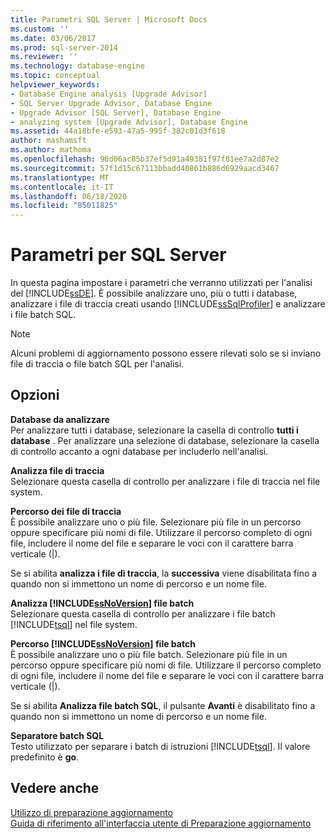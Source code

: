 ```yaml
---
title: Parametri SQL Server | Microsoft Docs
ms.custom: ''
ms.date: 03/06/2017
ms.prod: sql-server-2014
ms.reviewer: ''
ms.technology: database-engine
ms.topic: conceptual
helpviewer_keywords:
- Database Engine analysis [Upgrade Advisor]
- SQL Server Upgrade Advisor, Database Engine
- Upgrade Advisor [SQL Server], Database Engine
- analyzing system [Upgrade Advisor], Database Engine
ms.assetid: 44a18bfe-e593-47a5-995f-382c01d3f618
author: mashamsft
ms.author: mathoma
ms.openlocfilehash: 96d06ac85b37ef5d91a49381f97f81ee7a2d87e2
ms.sourcegitcommit: 57f1d15c67113bbadd40861b886d6929aacd3467
ms.translationtype: MT
ms.contentlocale: it-IT
ms.lasthandoff: 06/18/2020
ms.locfileid: "85011825"
---
```

# <a name="sql-server-parameters"></a>Parametri per SQL Server
  In questa pagina impostare i parametri che verranno utilizzati per l'analisi del [!INCLUDE[ssDE](../../includes/ssde-md.md)]. È possibile analizzare uno, più o tutti i database, analizzare i file di traccia creati usando [!INCLUDE[ssSqlProfiler](../../includes/sssqlprofiler-md.md)] e analizzare i file batch SQL.  
  
> [!NOTE]  
>  Alcuni problemi di aggiornamento possono essere rilevati solo se si inviano file di traccia o file batch SQL per l'analisi.  
  
## <a name="options"></a>Opzioni  
 **Database da analizzare**  
 Per analizzare tutti i database, selezionare la casella di controllo **tutti i database** . Per analizzare una selezione di database, selezionare la casella di controllo accanto a ogni database per includerlo nell'analisi.  
  
 **Analizza file di traccia**  
 Selezionare questa casella di controllo per analizzare i file di traccia nel file system.  
  
 **Percorso dei file di traccia**  
 È possibile analizzare uno o più file. Selezionare più file in un percorso oppure specificare più nomi di file. Utilizzare il percorso completo di ogni file, includere il nome del file e separare le voci con il carattere barra verticale (|).  
  
 Se si abilita **analizza i file di traccia**, la **successiva** viene disabilitata fino a quando non si immettono un nome di percorso e un nome file.  
  
 **Analizza [!INCLUDE[ssNoVersion](../../includes/ssnoversion-md.md)] file batch**  
 Selezionare questa casella di controllo per analizzare i file batch [!INCLUDE[tsql](../../includes/tsql-md.md)] nel file system.  
  
 **Percorso [!INCLUDE[ssNoVersion](../../includes/ssnoversion-md.md)] file batch**  
 È possibile analizzare uno o più file batch. Selezionare più file in un percorso oppure specificare più nomi di file. Utilizzare il percorso completo di ogni file, includere il nome del file e separare le voci con il carattere barra verticale (|).  
  
 Se si abilita **Analizza file batch SQL**, il pulsante **Avanti** è disabilitato fino a quando non si immettono un nome di percorso e un nome file.  
  
 **Separatore batch SQL**  
 Testo utilizzato per separare i batch di istruzioni [!INCLUDE[tsql](../../includes/tsql-md.md)]. Il valore predefinito è **go**.  
  
## <a name="see-also"></a>Vedere anche  
 [Utilizzo di preparazione aggiornamento](../../../2014/sql-server/install/working-with-upgrade-advisor.md)   
 [Guida di riferimento all'interfaccia utente di Preparazione aggiornamento](../../../2014/sql-server/install/upgrade-advisor-user-interface-reference.md)  
  
  
